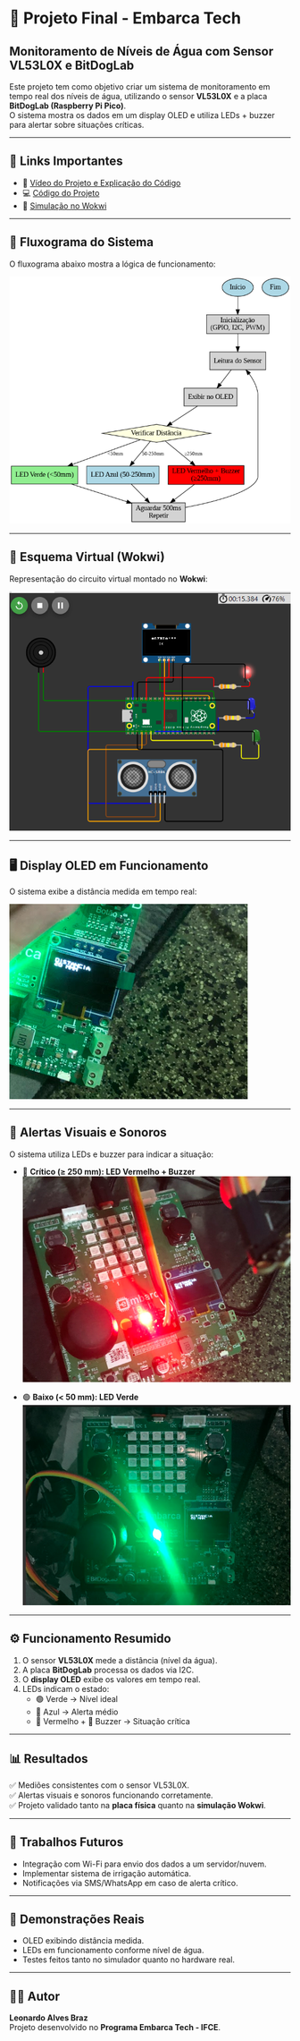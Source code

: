 # 🌊 Projeto Final - Embarca Tech  
## Monitoramento de Níveis de Água com Sensor VL53L0X e BitDogLab  

Este projeto tem como objetivo criar um sistema de monitoramento em tempo real dos níveis de água, utilizando o sensor **VL53L0X** e a placa **BitDogLab (Raspberry Pi Pico)**.  
O sistema mostra os dados em um display OLED e utiliza LEDs + buzzer para alertar sobre situações críticas.  

---

## 📌 Links Importantes  
- 🎥 [Vídeo do Projeto e Explicação do Código](https://projetoleobraz.netlify.app/)  
- 💻 [Código do Projeto](https://rococo-longma-ef9fbe.netlify.app/)  
- 🔗 [Simulação no Wokwi](https://wokwi.com/projects/422372086727932929)  

---

## 📐 Fluxograma do Sistema
O fluxograma abaixo mostra a lógica de funcionamento:  

![Fluxograma do Sistema](fluxograma_sistema_compacto.png)

---

## 🔌 Esquema Virtual (Wokwi)
Representação do circuito virtual montado no **Wokwi**:  

![Esquema Virtual](critico.png)

---

## 🖥️ Display OLED em Funcionamento
O sistema exibe a distância medida em tempo real:  

![OLED Funcionando](fun.png)

---

## 🚨 Alertas Visuais e Sonoros
O sistema utiliza LEDs e buzzer para indicar a situação:  

- 🔴 **Crítico (≥ 250 mm): LED Vermelho + Buzzer**  
![LED Vermelho](vermelho.png)

- 🟢 **Baixo (< 50 mm): LED Verde**  
![LED Verde](verde.png)

---

## ⚙️ Funcionamento Resumido
1. O sensor **VL53L0X** mede a distância (nível da água).  
2. A placa **BitDogLab** processa os dados via I2C.  
3. O **display OLED** exibe os valores em tempo real.  
4. LEDs indicam o estado:  
   - 🟢 Verde → Nível ideal  
   - 🔵 Azul → Alerta médio  
   - 🔴 Vermelho + 🔔 Buzzer → Situação crítica  

---

## 📊 Resultados
✅ Mediões consistentes com o sensor VL53L0X.  
✅ Alertas visuais e sonoros funcionando corretamente.  
✅ Projeto validado tanto na **placa física** quanto na **simulação Wokwi**.  

---

## 🚀 Trabalhos Futuros
- Integração com Wi-Fi para envio dos dados a um servidor/nuvem.  
- Implementar sistema de irrigação automática.  
- Notificações via SMS/WhatsApp em caso de alerta crítico.  

---

## 📸 Demonstrações Reais
- OLED exibindo distância medida.  
- LEDs em funcionamento conforme nível de água.  
- Testes feitos tanto no simulador quanto no hardware real.  

---

## 👨‍💻 Autor
**Leonardo Alves Braz**  
Projeto desenvolvido no **Programa Embarca Tech - IFCE**.  
